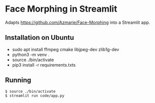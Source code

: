 Face Morphing in Streamlit
===================

Adapts https://github.com/Azmarie/Face-Morphing into a Streamlit app.

## Installation on Ubuntu

- sudo apt install ffmpeg cmake libjpeg-dev zlib1g-dev
- python3 -m venv .
- source ./bin/activate
- pip3 install -r requirements.txts

## Running

```
$ source ./bin/activate
$ streamlit run code/app.py
```

